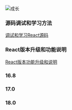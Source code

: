 ![成长](/images/home.png)




  


### 源码调试和学习方法

[调试和学习React源码](https://app.yinxiang.com/shard/s37/nl/24388549/32ec7479-2164-460d-9e58-de6d71f4a459)


### React版本升级和功能说明

[React版本功能升级和说明](https://app.yinxiang.com/shard/s37/nl/24388549/0e38c041-1165-489f-8e72-176c6554e889)

### 16.8


### 17.0

### 18.0